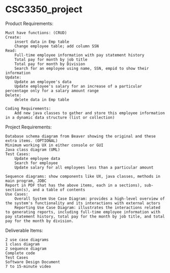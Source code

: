 # CSC3350_project

Product Requirements:

	Must have functions: (CRUD)
	Create: 
		insert data in Emp table
		Change employee table; add column SSN
	Read:
		Full-time employee information with pay statement history
		Total pay for month by job title
		Total pay for month by Division
		Search for an employee using name, SSN, empid to show their information
	Update:
		Update an employee's data
		Update employee's salary for an increase of a particular percentage only for a salary amount range
	Delete:
		delete data in Emp table
	
	Coding Requirements:	
		Add new java classes to gather and store this employee information in a dynamic data structure (list or collection) 


Project Requirements:

	Database schema diagram from Beaver showing the original and these extra items. (OPTIONAL)
	Minimum working UX in either console or GUI
	Java class diagram (UML)
	Test Cases:
		Update employee data
		Search for employee 
		Update salary for all employees less than a particular amount 

	Sequence diagrams: show components like UX, java classes, methods in main program, JDBC
	Report in PDF that has the above items, each in a sections), sub-section(s), and a table of contents
	Use Cases:
		Overall System Use Case Diagram: provides a high-level overview of the system's functionality and its interactions with external actors
		Reporting Use Case Diagram: illustrates the interactions related to generating reports, including full-time employee information with pay statement history, total pay for the month by job title, and total pay for the month by division. 

Deliverable Items:

	2 use case diagrams
	1 class diagram
	2 sequence diagram
	Complete code
	Test Cases
	Software Design Document
	7 to 15-minute video
